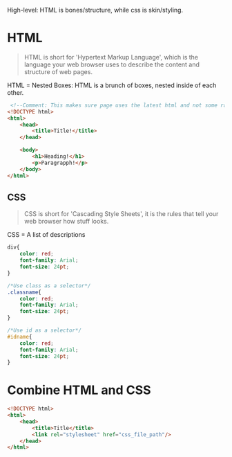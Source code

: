 High-level: HTML is bones/structure, while css is skin/styling.
# HTML
> HTML is short for 'Hypertext Markup Language', which is the language your web browser uses to describe the content and structure of web pages.

HTML = Nested Boxes: HTML is a brunch of boxes, nested inside of each other.
```html
 <!--Comment: This makes sure page uses the latest html and not some random fallback version-->
<!DOCTYPE html>
<html>
    <head>
        <title>Title!</title>
    </head>

    <body>
        <h1>Heading!</h1>
        <p>Paragrapph!</p>
    </body>
</html>
```

## CSS
> CSS is short for 'Cascading Style Sheets', it is the rules that tell your web browser how stuff looks.

CSS = A list of descriptions
```css
div{
    color: red;
    font-family: Arial;
    font-size: 24pt;
}

/*Use class as a selector*/
.classname{
    color: red;
    font-family: Arial;
    font-size: 24pt;
}

/*Use id as a selector*/
#idname{
    color: red;
    font-family: Arial;
    font-size: 24pt;
}
```
# Combine HTML and CSS
```html
<!DOCTYPE html>
<html>
    <head>
        <title>Title</title>
        <link rel="stylesheet" href="css_file_path"/>
    </head>
</html>
```